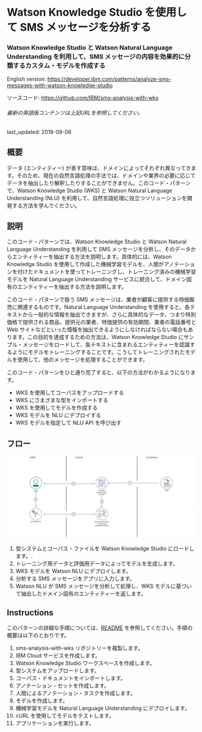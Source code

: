 # Watson Knowledge Studio を使用して SMS メッセージを分析する

### Watson Knowledge Studio と Watson Natural Language Understanding を利用して、SMS メッセージの内容を効果的に分類するカスタム・モデルを作成する

English version: https://developer.ibm.com/patterns/analyze-sms-messages-with-watson-knowledge-studio
  
ソースコード: https://github.com/IBM/sms-analysis-with-wks

###### 最新の英語版コンテンツは上記URLを参照してください。
last_updated: 2018-08-06

 
## 概要

データ (エンティティー) が表す意味は、ドメインによってそれぞれ異なってきます。そのため、現在の自然言語処理の手法では、ドメインや業界の必要に応じてデータを抽出したり解釈したりすることができません。このコード・パターンで、Watson Knowledge Studio (WKS) と Watson Natural Language Understanding (NLU) を利用して、自然言語処理に役立つソリューションを開発する方法を学んでください。

## 説明

このコード・パターンでは、Watson Knowledge Studio と Watson Natural Language Understanding を利用して SMS メッセージを分析し、そのデータからエンティティーを抽出する方法を説明します。具体的には、Watson Knowledge Studio を使用して作成した機械学習モデルを、人間がアノテーションを付けたドキュメントを使ってトレーニングし、トレーニング済みの機械学習モデルを Natural Language Understanding サービスに統合して、ドメイン固有のエンティティーを抽出する方法を説明します。

このコード・パターンで扱う SMS メッセージは、業者が顧客に提供する特価販売に関連するものです。Natural Language Understanding を使用すると、各テキストから一般的な情報を抽出できますが、さらに具体的なデータ、つまり特別価格で提供される商品、提供元の業者、特価提供の有効期間、業者の電話番号と Web サイトなどといった情報を抽出できるようにしなければならない場合もあります。この目的を達成するための方法は、Watson Knowledge Studio にサンプル・メッセージをロードして、各テキストに含まれるエンティティーを認識するようにモデルをトレーニングすることです。こうしてトレーニングされたモデルを使用して、他のメッセージを処理することができます。

このコード・パターンをひと通り完了すると、以下の方法がわかるようになります。

* WKS を使用してコーパスをアップロードする
* WKS にさまざまな型をインポートする
* WKS を使用してモデルを作成する
* WKS モデルを NLU にデプロイする
* WKS モデルを指定して NLU API を呼び出す

## フロー

![フロー](./images/sms-architecture-watson.png)

1. 型システムとコーパス・ファイルを Watson Knowledge Studio にロードします。.
1. トレーニング用データと評価用データによってモデルを生成します。
1. WKS モデルを Watson NLU にデプロイします。
1. 分析する SMS メッセージをアプリに入力します。
1. Watson NLU が SMS メッセージを分析して処理し、WKS モデルに基づいて抽出したドメイン固有のエンティティーを返します。

## Instructions

このパターンの詳細な手順については、[README](https://github.com/IBM/sms-analysis-with-wks/blob/master/README.md) を参照してください。手順の概要は以下のとおりです。

1. sms-analysis-with-wks リポジトリーを複製します。
1. IBM Cloud サービスを作成します。
1. Watson Knowledge Studio ワークスペースを作成します。
1. 型システムをアップロードします。
1. コーパス・ドキュメントをインポートします。
1. アノテーション・セットを作成します。
1. 人間によるアノテーション・タスクを作成します。
1. モデルを作成します。
1. 機械学習モデルを Natural Language Understanding にデプロイします。
1. cURL を使用してモデルをテストします。
1. アプリケーションを実行します。

